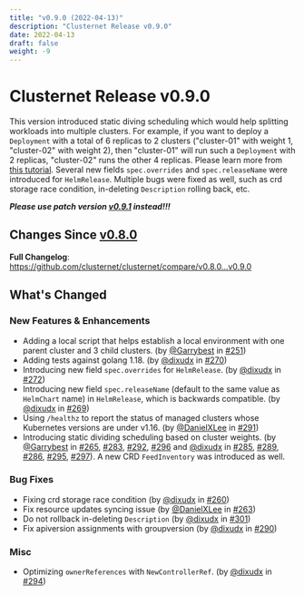 ```yaml
---
title: "v0.9.0 (2022-04-13)"
description: "Clusternet Release v0.9.0"
date: 2022-04-13
draft: false
weight: -9
---
```


# Clusternet Release v0.9.0

This version introduced static diving scheduling which would help splitting workloads into multiple clusters. For example, if you want to deploy a `Deployment` with a total of 6 replicas to 2 clusters ("cluster-01" with weight 1, "cluster-02" with weight 2), then "cluster-01" will run such a `Deployment` with 2 replicas, "cluster-02" runs the other 4 replicas. Please learn more from [this tutorial](https://github.com/clusternet/clusternet/blob/main/docs/tutorials/static-weight-scheduling-to-multiple-clusters.md).  Several new fields `spec.overrides` and `spec.releaseName` were introduced for `HelmRelease`. Multiple bugs were fixed as well, such as crd storage race condition, in-deleting `Description` rolling back, etc.

***Please use patch version [v0.9.1](https://github.com/clusternet/clusternet/releases/tag/v0.9.1) instead!!!***

## Changes Since [v0.8.0](https://github.com/clusternet/clusternet/releases/tag/v0.8.0)
**Full Changelog**: https://github.com/clusternet/clusternet/compare/v0.8.0...v0.9.0

## What's Changed

### New Features & Enhancements
* Adding a local script that helps establish a local environment with one parent cluster and 3 child clusters. (by [@Garrybest](https://github.com/Garrybest) in [#251](https://github.com/clusternet/clusternet/pull/251))
* Adding tests against golang 1.18.  (by [@dixudx](https://github.com/dixudx) in [#270](https://github.com/clusternet/clusternet/pull/270))
* Introducing new field `spec.overrides` for `HelmRelease`. (by [@dixudx](https://github.com/dixudx) in [#272](https://github.com/clusternet/clusternet/pull/272))
* Introducing new field `spec.releaseName` (default to the same value as `HelmChart` name) in `HelmRelease`, which is backwards compatible. (by [@dixudx](https://github.com/dixudx) in [#269](https://github.com/clusternet/clusternet/pull/269))
* Using `/healthz` to report the status of managed clusters whose Kubernetes versions are under v1.16. (by [@DanielXLee](https://github.com/rootdeep) in [#291](https://github.com/clusternet/clusternet/pull/291))
* Introducing static dividing scheduling based on cluster weights. (by [@Garrybest](https://github.com/Garrybest) in [#265](https://github.com/clusternet/clusternet/pull/265), [#283](https://github.com/clusternet/clusternet/pull/283), [#292](https://github.com/clusternet/clusternet/pull/292), [#296](https://github.com/clusternet/clusternet/pull/296) and [@dixudx](https://github.com/dixudx) in [#285](https://github.com/clusternet/clusternet/pull/285), [#289](https://github.com/clusternet/clusternet/pull/289), [#286](https://github.com/clusternet/clusternet/pull/286), [#295](https://github.com/clusternet/clusternet/pull/295), [#297](https://github.com/clusternet/clusternet/pull/297)). A new CRD `FeedInventory` was introduced as well.

### Bug Fixes
* Fixing crd storage race condition (by [@dixudx](https://github.com/dixudx) in [#260](https://github.com/clusternet/clusternet/pull/260))
* Fix resource updates syncing issue (by [@DanielXLee](https://github.com/DanielXLee) in [#263](https://github.com/clusternet/clusternet/pull/263))
* Do not rollback in-deleting `Description` (by [@dixudx](https://github.com/dixudx) in [#301](https://github.com/clusternet/clusternet/pull/301))
* Fix apiversion assignments with groupversion (by [@dixudx](https://github.com/dixudx) in [#290](https://github.com/clusternet/clusternet/pull/290))

### Misc
* Optimizing `ownerReferences` with `NewControllerRef`. (by [@dixudx](https://github.com/dixudx) in [#294](https://github.com/clusternet/clusternet/pull/294))
